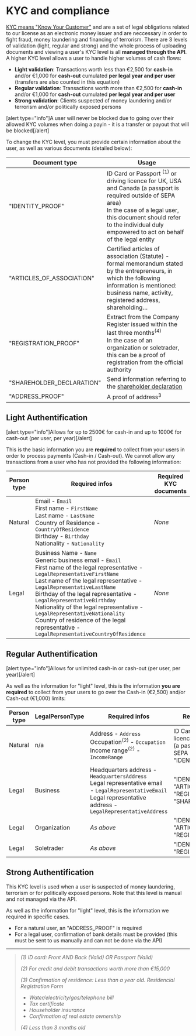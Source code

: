# KYC and compliance

[KYC means "Know Your Customer"](https://en.wikipedia.org/wiki/Know_your_customer) and are a set of legal obligations related to our license as an electronic money issuer and are neccessary in order to fight fraud, money laundering and financing of terrorism. There are 3 levels of validation (light, regular and strong) and the whole process of uploading documents and viewing a user's KYC level is all **managed through the API**. A higher KYC level allows a user to handle higher volumes of cash flows:

* **Light validation**: Transactions worth less than €2,500 for **cash-in** and/or €1,000 for **cash-out** cumulated **per legal year and per user** (transfers are also counted in this equation)
* **Regular validation**: Transactions worth more than €2,500 for **cash-in** and/or €1,000 for **cash-out** cumulated **per legal year and per user**
* **Strong validation**: Clients suspected of money laundering and/or terrorism and/or politically exposed persons

[alert type="info"]A user will never be blocked due to going over their allowed KYC volumes when doing a payin - it is a transfer or payout that will be blocked[/alert]

To change the KYC level, you must provide certain information about the user, as well as various documents (detailed below):

|Document type|Usage|
| -------- | -------- |
|"IDENTITY_PROOF"|ID Card or Passport <sup>(1)</sup> or driving licence for UK, USA and Canada (a passport is required outside of SEPA area)<br>In the case of a legal user, this document should refer to the individual duly empowered to act on behalf of the legal entity|
|"ARTICLES_OF_ASSOCIATION"|Certified articles of association (Statute) - formal memorandum stated by the entrepreneurs, in which the following information is mentioned: business name, activity, registered address, shareholding…|
|"REGISTRATION_PROOF"|Extract from the Company Register issued within the last three months<sup>(4)</sup><br>In the case of an organization or soletrader, this can be a proof of registration from the official authority|
|"SHAREHOLDER_DECLARATION"|Send information referring to the [shareholder declaration](https://www.mangopay.com/terms/shareholder-declaration/Shareholder_Declaration-EN.pdf)|
|"ADDRESS_PROOF"|A proof of address<sup>3</sup>|


## Light Authentification
[alert type="info"]Allows for up to 2500€ for cash-in and up to 1000€ for cash-out (per user, per year)[/alert]

This is the basic information you are **required** to collect from your users in order to process payments (Cash-in / Cash-out). We cannot allow any transactions from a user who has not provided the following information:


|Person type|Required infos|Required KYC documents|
| -------- | -------- | -------- |
|Natural|Email - `Email`<br>First name - `FirstName`<br>Last name - `LastName`<br>Country of Residence  - `CountryOfResidence`<br>Birthday - `Birthday`<br>Nationality - `Nationality`|*None*|
|Legal|Business Name - `Name`<br>Generic business email - `Email`<br>First name of the legal representative - `LegalRepresentativeFirstName`<br>Last name of the legal representative - `LegalRepresentativeLastName`<br>Birthday of the legal representative - `LegalRepresentativeBirthday`<br>Nationality of the legal representative - `LegalRepresentativeNationality`<br>Country of residence of the legal representative - `LegalRepresentativeCountryOfResidence`|*None*|


## Regular Authentification
[alert type="info"]Allows for unlimited cash-in or cash-out (per user, per year)[/alert]

As well as the information for "light" level, this is the information **you are required** to collect from your users to go over the Cash-in (€2,500)  and/or Cash-out (€1,000) limits:

|Person type|LegalPersonType|Required infos|Required KYC documents|
| -------- | -------- | -------- | -------- |
|Natural|n/a|Address - `Address`<br>Occupation<sup>(2)</sup> - `Occupation`<br>Income range<sup>(2)</sup> - `IncomeRange`|ID Card or Passport <sup>(1)</sup> or driving licence for UK, USA and Canada (a passport is required outside of SEPA area) - "IDENTITY_PROOF"|
|Legal|Business|Headquarters address - `HeadquartersAddress`<br>Legal representative email - `LegalRepresentativeEmail`<br>Legal representative address - `LegalRepresentativeAddress`|"IDENTITY_PROOF"<br>"ARTICLES_OF_ASSOCIATION"<br>"REGISTRATION_PROOF"<br>"SHAREHOLDER_DECLARATION"|	
|Legal|Organization|*As above*|"IDENTITY_PROOF"<br>"ARTICLES_OF_ASSOCIATION"<br>"REGISTRATION_PROOF"|
|Legal|Soletrader|*As above*|"IDENTITY_PROOF"<br>"REGISTRATION_PROOF"|


## Strong Authentification
This KYC level is used when a user is suspected of money laundering, terrorism or for politically exposed persons. Note that this level is manual and not managed via the API.

As well as the information for "light" level, this is the information we required in specific cases.

* For a natural user, an "ADDRESS_PROOF" is required
* For a legal user, confirmation of bank details must be provided (this must be sent to us manually and can not be done via the API)


-----


> *(1) ID card: Front AND Back (Valid) OR Passport (Valid)*
> 
> *(2) For credit and debit transactions worth more than €15,000*
> 
> *(3) Confirmation of residence: Less than a year old. Residencial Registration Form*
> * *Water/electricity/gas/telephone bill*
> * *Tax certificate*
> * *Householder insurance*
> * *Confirmation of real estate ownership*
> 
> *(4) Less than 3 months old*